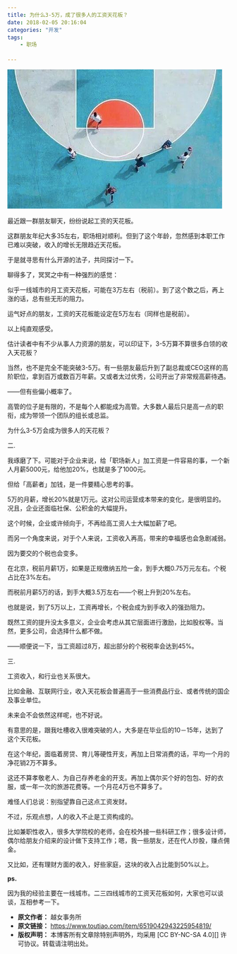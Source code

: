 ```yaml
---
title: 为什么3-5万，成了很多人的工资天花板？
date: 2018-02-05 20:16:04
categories: "开发"
tags:
	- 职场

---
```


![为什么3-5万，成了很多人的工资天花板？][3-5]

最近跟一群朋友聊天，纷纷说起工资的天花板。

这群朋友年纪大多35左右，职场相对顺利。但到了这个年龄，忽然感到本职工作已难以突破，收入的增长无限趋近天花板。

于是就寻思有什么开源的法子，共同探讨一下。

聊得多了，冥冥之中有一种强烈的感觉：

似乎一线城市的月工资天花板，可能在3万左右（税前）。到了这个数之后，再上涨的话，总有些无形的阻力。

运气好点的朋友，工资的天花板能设定在5万左右（同样也是税前）。

以上纯直观感受。

估计读者中有不少从事人力资源的朋友，可以印证下，3-5万算不算很多白领的收入天花板？

当然，也不是完全不能突破3-5万。有一些朋友最后升到了副总裁或CEO这样的高阶职位，拿到百万或数百万年薪。又或者太过优秀，公司开出了非常规高薪待遇。

——但有些偏小概率了。

高管的位子是有限的，不是每个人都能成为高管。大多数人最后只是高一点的职衔，成为带领一个团队的组长或总监。

为什么3-5万会成为很多人的天花板？

二.

我琢磨了下。可能对于企业来说，给「职场新人」加工资是一件容易的事，一个新人月薪5000元，给他加20%，也就是多了1000元。

但给「高薪者」加钱，是一件要精心思考的事。

5万的月薪，增长20%就是1万元。这对公司运营成本带来的变化，是很明显的。况且，企业还面临社保、公积金的大幅提升。

这个时候，企业或许倾向于，不再给高工资人士大幅加薪了吧。

而另一个角度来说，对于个人来说，工资收入再高，带来的幸福感也会急剧减弱。

因为要交的个税也会变多。

在北京，税前月薪1万，如果是正规缴纳五险一金，到手大概0.75万元左右。个税占比在3%左右。

而税前月薪5万的话，到手大概3.5万左右——个税上升到20%左右。

也就是说，到了5万以上，工资再增长，个税会成为到手收入的强劲阻力。

既然工资的提升没太多意义，企业会考虑从其它层面进行激励，比如股权等。当然，更多公司，会选择什么都不做。

——顺便说一下，当工资超过8万，超出部分的个税税率会达到45%。

三.

工资收入，和行业也关系很大。

比如金融、互联网行业，收入天花板会普遍高于一些消费品行业、或者传统的国企及事业单位。

未来会不会依然这样呢，也不好说。

有意思的是，跟我吐槽收入很难突破的人，大多是在毕业后的10－15年，达到了这个天花板。

在这个年纪，面临着房贷、育儿等硬性开支，再加上日常消费的话，平均一个月的净花销2万不算多。

这还不算孝敬老人、为自己存养老金的开支。再加上偶尔买个好的包包、好的衣服，或一年一次的旅游花费等。一个月花4万也不算多了。

难怪人们总说：别指望靠自己这点工资发财。

不过，乐观点想，人的收入不止是工资构成的。

比如兼职性收入，很多大学院校的老师，会在校外接一些科研工作；很多设计师，偶尔给朋友介绍来的设计做下支持工作；嗯，我一些朋友，还在代人炒股，赚点佣金。

又比如，还有理财方面的收入，好些家庭，这块的收入占比能到50%以上。

**ps.**

因为我的经验主要在一线城市。二三四线城市的工资天花板如何，大家也可以谈谈，互相参考一下。


[3-5]: static/resources/crawler/NQIY-VBI3-QVRQ.jpg
 *  **原文作者：** 越女事务所
 *  **原文链接：** https://www.toutiao.com/item/6519042943225954819/
 *  **版权声明：** 本博客所有文章除特别声明外，均采用 [CC BY-NC-SA 4.0][] 许可协议。转载请注明出处。
